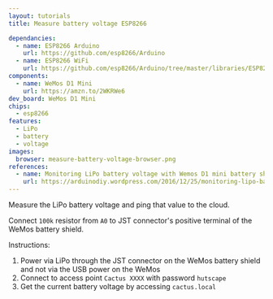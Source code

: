 ```yaml
---
layout: tutorials
title: Measure battery voltage ESP8266

dependancies:
  - name: ESP8266 Arduino
    url: https://github.com/esp8266/Arduino
  - name: ESP8266 WiFi
    url: https://github.com/esp8266/Arduino/tree/master/libraries/ESP8266WiFi
components:
  - name: WeMos D1 Mini
    url: https://amzn.to/2WKRWe6
dev_board: WeMos D1 Mini
chips:
  - esp8266
features:
  - LiPo
  - battery
  - voltage
images:
  browser: measure-battery-voltage-browser.png
references:
  - name: Monitoring LiPo battery voltage with Wemos D1 mini battery shield and Thingspeak
    url: https://arduinodiy.wordpress.com/2016/12/25/monitoring-lipo-battery-voltage-with-wemos-d1-minibattery-shield-and-thingspeak
---
```


Measure the LiPo battery voltage and ping that value to the cloud.

Connect `100k` resistor from `A0` to JST connector's positive terminal of the WeMos battery shield.

Instructions:

1. Power via LiPo through the JST connector on the WeMos battery shield and not via the USB power on the WeMos
1. Connect to access point `Cactus XXXX` with password `hutscape`
1. Get the current battery voltage by accessing `cactus.local`
